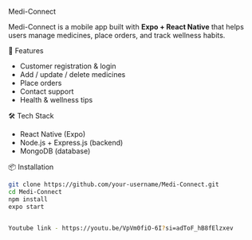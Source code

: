 Medi-Connect

Medi-Connect is a mobile app built with **Expo + React Native** that helps users manage medicines, place orders, and track wellness habits.

🚀 Features
- Customer registration & login
- Add / update / delete medicines
- Place orders
- Contact support
- Health & wellness tips

 🛠️ Tech Stack
- React Native (Expo)
- Node.js + Express.js (backend)
- MongoDB (database)

📦 Installation
```bash
git clone https://github.com/your-username/Medi-Connect.git
cd Medi-Connect
npm install
expo start


Youtube link - https://youtu.be/VpVm0fiO-6I?si=adToF_hB8fElzxev
